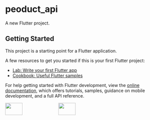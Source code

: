 # peoduct_api

A new Flutter project.

## Getting Started

This project is a starting point for a Flutter application.

A few resources to get you started if this is your first Flutter project:

- [Lab: Write your first Flutter app](https://docs.flutter.dev/get-started/codelab)
- [Cookbook: Useful Flutter samples](https://docs.flutter.dev/cookbook)

For help getting started with Flutter development, view the
[online documentation](https://docs.flutter.dev/), which offers tutorials,
samples, guidance on mobile development, and a full API reference.



<p>

<img src="https://user-images.githubusercontent.com/117918175/233238216-7ff53c22-4043-47e8-9aa5-d02733bb5b18.png" height="10%" width ="33%" >
<img src="https://user-images.githubusercontent.com/117918175/233238242-ebb51220-7e13-4725-9006-d1e385608cc5.png" height="10%" width ="33%" >

</p>
